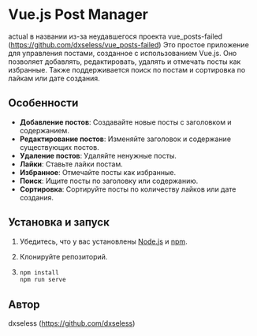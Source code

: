 # Vue.js Post Manager
actual в названии из-за неудавшегося проекта vue_posts-failed (https://github.com/dxseless/vue_posts-failed)
Это простое приложение для управления постами, созданное с использованием Vue.js. Оно позволяет добавлять, редактировать, удалять и отмечать посты как избранные. Также поддерживается поиск по постам и сортировка по лайкам или дате создания.

## Особенности

- **Добавление постов**: Создавайте новые посты с заголовком и содержанием.
- **Редактирование постов**: Изменяйте заголовок и содержание существующих постов.
- **Удаление постов**: Удаляйте ненужные посты.
- **Лайки**: Ставьте лайки постам.
- **Избранное**: Отмечайте посты как избранные.
- **Поиск**: Ищите посты по заголовку или содержанию.
- **Сортировка**: Сортируйте посты по количеству лайков или дате создания.

## Установка и запуск

1. Убедитесь, что у вас установлены [Node.js](https://nodejs.org/) и [npm](https://www.npmjs.com/).

2. Клонируйте репозиторий.
3. ```bash
   npm install
   npm run serve
## Автор 
dxseless (https://github.com/dxseless)

